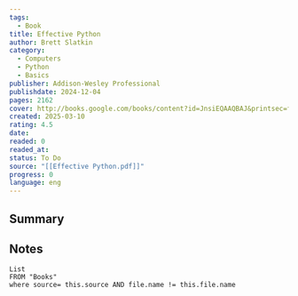 ```yaml
---
tags:
  - Book
title: Effective Python
author: Brett Slatkin
category:
  - Computers
  - Python
  - Basics
publisher: Addison-Wesley Professional
publishdate: 2024-12-04
pages: 2162
cover: http://books.google.com/books/content?id=JnsiEQAAQBAJ&printsec=frontcover&img=1&zoom=1&edge=curl&source=gbs_api
created: 2025-03-10
rating: 4.5
date: 
readed: 0
readed_at: 
status: To Do
source: "[[Effective Python.pdf]]"
progress: 0
language: eng
---
```

## Summary


## Notes
```dataview
List 
FROM "Books"
where source= this.source AND file.name != this.file.name
```